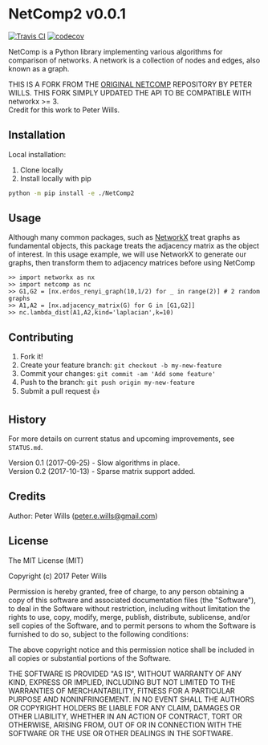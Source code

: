 # NetComp2 v0.0.1

[![Travis CI](https://travis-ci.org/peterewills/NetComp.svg?branch=master)](https://travis-ci.org/peterewills/NetComp)
[![codecov](https://codecov.io/gh/peterewills/NetComp/branch/master/graph/badge.svg)](https://codecov.io/gh/peterewills/NetComp)
 
NetComp is a Python library implementing various algorithms for comparison of networks. A network is a collection of nodes and edges, also known as a graph.

THIS IS A FORK FROM THE [ORIGINAL NETCOMP](https://github.com/peterewills/NetComp) REPOSITORY BY PETER WILLS. THIS FORK SIMPLY UPDATED THE API TO BE COMPATIBLE WITH networkx >= 3.<br>
Credit for this work to Peter Wills.
 
## Installation

Local installation:

1. Clone locally
2. Install locally with pip

```bash
python -m pip install -e ./NetComp2
```
 
<!-- To install NetComp, do

	pip install netcomp -->
 
## Usage

Although many common packages, such as [NetworkX](https://github.com/networkx/networkx) treat graphs as fundamental objects, this package treats the adjacency matrix as the object of interest. In this usage example, we will use NetworkX to generate our graphs, then transform them to adjacency matrices before using NetComp

	>> import networkx as nx
	>> import netcomp as nc
	>> G1,G2 = [nx.erdos_renyi_graph(10,1/2) for _ in range(2)] # 2 random graphs
	>> A1,A2 = [nx.adjacency_matrix(G) for G in [G1,G2]]
	>> nc.lambda_dist(A1,A2,kind='laplacian',k=10)
 
## Contributing
 
1. Fork it!
2. Create your feature branch: `git checkout -b my-new-feature`
3. Commit your changes: `git commit -am 'Add some feature'`
4. Push to the branch: `git push origin my-new-feature`
5. Submit a pull request :+1:
 
## History

For more details on current status and upcoming improvements, see `STATUS.md`.
 
Version 0.1 (2017-09-25) - Slow algorithms in place.  
Version 0.2 (2017-10-13) - Sparse matrix support added.
 
## Credits
 
Author: Peter Wills (peter.e.wills@gmail.com)
 
## License
 
The MIT License (MIT)

Copyright (c) 2017 Peter Wills

Permission is hereby granted, free of charge, to any person obtaining a copy of this software and associated documentation files (the "Software"), to deal in the Software without restriction, including without limitation the rights to use, copy, modify, merge, publish, distribute, sublicense, and/or sell copies of the Software, and to permit persons to whom the Software is furnished to do so, subject to the following conditions:

The above copyright notice and this permission notice shall be included in all copies or substantial portions of the Software.

THE SOFTWARE IS PROVIDED "AS IS", WITHOUT WARRANTY OF ANY KIND, EXPRESS OR IMPLIED, INCLUDING BUT NOT LIMITED TO THE WARRANTIES OF MERCHANTABILITY, FITNESS FOR A PARTICULAR PURPOSE AND NONINFRINGEMENT. IN NO EVENT SHALL THE AUTHORS OR COPYRIGHT HOLDERS BE LIABLE FOR ANY CLAIM, DAMAGES OR OTHER LIABILITY, WHETHER IN AN ACTION OF CONTRACT, TORT OR OTHERWISE, ARISING FROM, OUT OF OR IN CONNECTION WITH THE SOFTWARE OR THE USE OR OTHER DEALINGS IN THE SOFTWARE.
